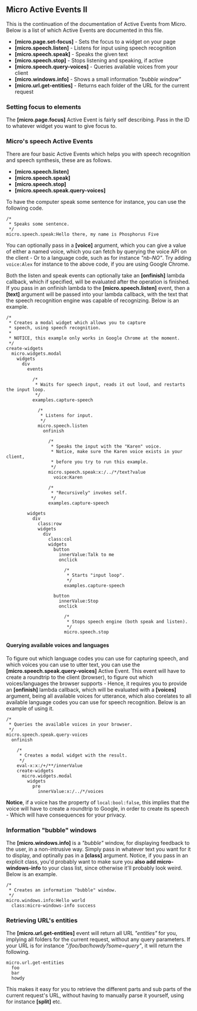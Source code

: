 
## Micro Active Events II

This is the continuation of the documentation of Active Events from Micro. Below is a list of which Active Events
are documented in this file.

* __[micro.page.set-focus]__ - Sets the focus to a widget on your page
* __[micro.speech.listen]__ - Listens for input using speech recognition
* __[micro.speech.speak]__ - Speaks the given text
* __[micro.speech.stop]__ - Stops listening and speaking, if active
* __[micro.speech.query-voices]__ - Queries available voices from your client
* __[micro.windows.info]__ - Shows a small information _"bubble window"_
* __[micro.url.get-entities]__ - Returns each folder of the URL for the current request

### Setting focus to elements

The **[micro.page.focus]** Active Event is fairly self describing. Pass in the ID to whatever widget
you want to give focus to.

### Micro's speech Active Events

There are four basic Active Events which helps you with speech recognition and speech synthesis, these are
as follows.

* __[micro.speech.listen]__
* __[micro.speech.speak]__
* __[micro.speech.stop]__
* __[micro.speech.speak.query-voices]__

To have the computer speak some sentence for instance, you can use the following code.

```hyperlambda-snippet
/*
 * Speaks some sentence.
 */
micro.speech.speak:Hello there, my name is Phosphorus Five
```

You can optionally pass in a **[voice]** argument, which you can give a value of either a named voice, which
you can fetch by querying the voice API on the client - Or to a language code, such as for instance _"nb-NO"_.
Try adding `voice:Alex` for instance to the above code, if you are using Google Chrome.

Both the listen and speak events can optionally take an **[onfinish]** lambda callback, which if specified,
will be evaluated after the operation is finished. If you pass in an onfinish lambda to the
**[micro.speech.listen]** event, then a **[text]** argument will be passed into your lambda callback,
with the text that the speech recognition engine was capable of recognizing. Below is an example.

```hyperlambda-snippet
/*
 * Creates a modal widget which allows you to capture
 * speech, using speech recognition.
 *
 * NOTICE, this example only works in Google Chrome at the moment.
 */
create-widgets
  micro.widgets.modal
    widgets
      div
        events

          /*
           * Waits for speech input, reads it out loud, and restarts the input loop.
           */
          examples.capture-speech

            /*
             * Listens for input.
             */
            micro.speech.listen
              onfinish

                /*
                 * Speaks the input with the "Karen" voice.
                 * Notice, make sure the Karen voice exists in your client, 
                 * before you try to run this example.
                 */
                micro.speech.speak:x:/../*/text?value
                  voice:Karen

                /*
                 * "Recursively" invokes self.
                 */
                examples.capture-speech

        widgets
          div
            class:row
            widgets
              div
                class:col
                widgets
                  button
                    innerValue:Talk to me
                    onclick

                      /*
                       * Starts "input loop".
                       */
                      examples.capture-speech

                  button
                    innerValue:Stop
                    onclick

                      /*
                       * Stops speech engine (both speak and listen).
                       */
                      micro.speech.stop
```

#### Querying available voices and languages

To figure out which language codes you can use for capturing speech, and which voices you can use to utter
text, you can use the **[micro.speech.speak.query-voices]** Active Event. This event will have to create a roundtrip
to the client (browser), to figure out which voices/languages the browser supports - Hence, it requires you
to provide an **[onfinish]** lambda callback, which will be evaluated with a **[voices]** argument, being
all available voices for utterance, which also corelates to all available language codes you can use for speech
recognition. Below is an example of using it.

```hyperlambda-snippet
/*
 * Queries the available voices in your browser.
 */
micro.speech.speak.query-voices
  onfinish

    /*
     * Creates a modal widget with the result.
     */
    eval-x:x:/+/**/innerValue
    create-widgets
      micro.widgets.modal
        widgets
          pre
            innerValue:x:/../*/voices
```

**Notice**, if a voice has the property of `local:bool:false`, this implies that the voice will have to create a
roundtrip to Google, in order to create its speech - Which will have consequences for your privacy.

### Information "bubble" windows

The **[micro.windows.info]** is a _"bubble"_ window, for displaying feedback to the user, in a non-intrusive
way. Simply pass in whatever text you want for it to display, and optinally pas in a **[class]** argument.
Notice, if you pass in an explicit class, you'd probably want to make sure you **also add micro-windows-info**
to your class list, since otherwise it'll probably look weird. Below is an example.

```hyperlambda-snippet
/*
 * Creates an information "bubble" window.
 */
micro.windows.info:Hello world
  class:micro-windows-info success
```

### Retrieving URL's entities

The **[micro.url.get-entities]** event will return all URL _"entities"_ for you, implying all folders
for the current request, without any query parameters. If your URL is for instance _"/foo/bar/howdy?some=query"_, it
will return the following.

```hyperlambda
micro.url.get-entities
  foo
  bar
  howdy
```

This makes it easy for you to retrieve the different parts and sub parts of the current request's URL, without
having to manually parse it yourself, using for instance **[split]** etc.
